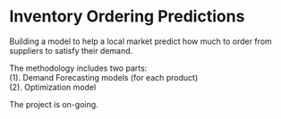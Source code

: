 # Inventory Ordering Predictions <br>
Building a model to help a local market predict how much to order from suppliers to satisfy their demand. <br>

The methodology includes two parts: <br>
(1). Demand Forecasting models (for each product) <br>
(2). Optimization model <br>

The project is on-going. 
